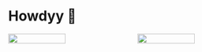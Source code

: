 # Howdyy 👋


<div style="display: flex; justify-content: space-between; align-items: center;">

  <img src="https://github-readme-stats.vercel.app/api/top-langs/?username=MCCLXVI&theme=dark" style="width: 48%; height: auto;"/>

  <img src="https://github-readme-stats.vercel.app/api/top-langs/?username=MCCLXVI&layout=compact&theme=dark" style="width: 48%; height: auto;"/>

</div>
